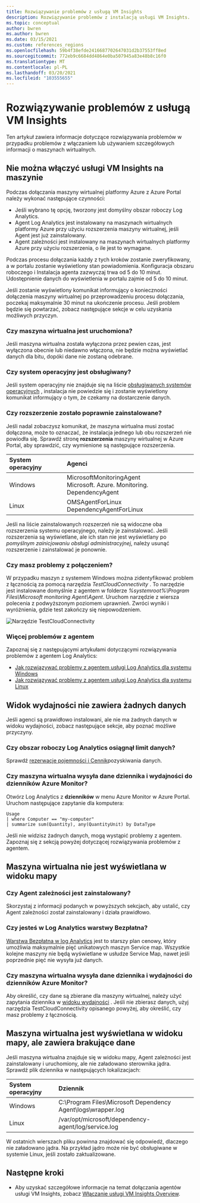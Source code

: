 ```yaml
---
title: Rozwiązywanie problemów z usługą VM Insights
description: Rozwiązywanie problemów z instalacją usługi VM Insights.
ms.topic: conceptual
author: bwren
ms.author: bwren
ms.date: 03/15/2021
ms.custom: references_regions
ms.openlocfilehash: 59b4f38efde2416687702647031d2b37553ff8ed
ms.sourcegitcommit: 772eb9c6684dd4864e0ba507945a83e48b8c16f0
ms.translationtype: MT
ms.contentlocale: pl-PL
ms.lasthandoff: 03/20/2021
ms.locfileid: "103555655"
---
```

# <a name="troubleshoot-vm-insights"></a>Rozwiązywanie problemów z usługą VM Insights
Ten artykuł zawiera informacje dotyczące rozwiązywania problemów w przypadku problemów z włączaniem lub używaniem szczegółowych informacji o maszynach wirtualnych.

## <a name="cannot-enable-vm-insights-on-a-machine"></a>Nie można włączyć usługi VM Insights na maszynie
Podczas dołączania maszyny wirtualnej platformy Azure z Azure Portal należy wykonać następujące czynności:

- Jeśli wybrano tę opcję, tworzony jest domyślny obszar roboczy Log Analytics.
- Agent Log Analytics jest instalowany na maszynach wirtualnych platformy Azure przy użyciu rozszerzenia maszyny wirtualnej, jeśli Agent jest już zainstalowany.
- Agent zależności jest instalowany na maszynach wirtualnych platformy Azure przy użyciu rozszerzenia, o ile jest to wymagane.
  
Podczas procesu dołączania każdy z tych kroków zostanie zweryfikowany, a w portalu zostanie wyświetlony stan powiadomienia. Konfiguracja obszaru roboczego i Instalacja agenta zazwyczaj trwa od 5 do 10 minut. Udostępnienie danych do wyświetlenia w portalu zajmie od 5 do 10 minut.

Jeśli zostanie wyświetlony komunikat informujący o konieczności dołączenia maszyny wirtualnej po przeprowadzeniu procesu dołączania, poczekaj maksymalnie 30 minut na ukończenie procesu. Jeśli problem będzie się powtarzać, zobacz następujące sekcje w celu uzyskania możliwych przyczyn.

### <a name="is-the-virtual-machine-running"></a>Czy maszyna wirtualna jest uruchomiona?
 Jeśli maszyna wirtualna została wyłączona przez pewien czas, jest wyłączona obecnie lub niedawno włączona, nie będzie można wyświetlać danych dla bitu, dopóki dane nie zostaną odebrane.

### <a name="is-the-operating-system-supported"></a>Czy system operacyjny jest obsługiwany?
Jeśli system operacyjny nie znajduje się na liście [obsługiwanych systemów operacyjnych](vminsights-enable-overview.md#supported-operating-systems) , instalacja nie powiedzie się i zostanie wyświetlony komunikat informujący o tym, że czekamy na dostarczenie danych.

### <a name="did-the-extension-install-properly"></a>Czy rozszerzenie zostało poprawnie zainstalowane?
Jeśli nadal zobaczysz komunikat, że maszyna wirtualna musi zostać dołączona, może to oznaczać, że instalacja jednego lub obu rozszerzeń nie powiodła się. Sprawdź stronę **rozszerzenia** maszyny wirtualnej w Azure Portal, aby sprawdzić, czy wymienione są następujące rozszerzenia.

| System operacyjny | Agenci | 
|:---|:---|
| Windows | MicrosoftMonitoringAgent<br>Microsoft. Azure. Monitoring. DependencyAgent |
| Linux | OMSAgentForLinux<br>DependencyAgentForLinux |

Jeśli na liście zainstalowanych rozszerzeń nie są widoczne oba rozszerzenia systemu operacyjnego, należy je zainstalować. Jeśli rozszerzenia są wyświetlane, ale ich stan nie jest wyświetlany po *pomyślnym zainicjowaniu obsługi administracyjnej*, należy usunąć rozszerzenie i zainstalować je ponownie.

### <a name="do-you-have-connectivity-issues"></a>Czy masz problemy z połączeniem?
W przypadku maszyn z systemem Windows można zidentyfikować problem z łącznością za pomocą narzędzia  *TestCloudConnectivity* . To narzędzie jest instalowane domyślnie z agentem w folderze *%systemroot%\Program Files\Microsoft monitoring Agent\Agent*. Uruchom narzędzie z wiersza polecenia z podwyższonym poziomem uprawnień. Zwróci wyniki i wyróżnienia, gdzie test zakończy się niepowodzeniem. 

![Narzędzie TestCloudConnectivity](media/vminsights-troubleshoot/test-cloud-connectivity.png)

### <a name="more-agent-troubleshooting"></a>Więcej problemów z agentem

Zapoznaj się z następującymi artykułami dotyczącymi rozwiązywania problemów z agentem Log Analytics:

- [Jak rozwiązywać problemy z agentem usługi Log Analytics dla systemu Windows](../agents/agent-windows-troubleshoot.md)
- [Jak rozwiązywać problemy z agentem usługi Log Analytics dla systemu Linux](../agents/agent-linux-troubleshoot.md)

## <a name="performance-view-has-no-data"></a>Widok wydajności nie zawiera żadnych danych
Jeśli agenci są prawidłowo instalowani, ale nie ma żadnych danych w widoku wydajności, zobacz następujące sekcje, aby poznać możliwe przyczyny.

### <a name="has-your-log-analytics-workspace-reached-its-data-limit"></a>Czy obszar roboczy Log Analytics osiągnął limit danych?
Sprawdź [rezerwacje pojemności i Cennik](https://azure.microsoft.com/pricing/details/monitor/)pozyskiwania danych.

### <a name="is-your-virtual-machine-sending-log-and-performance-data-to-azure-monitor-logs"></a>Czy maszyna wirtualna wysyła dane dziennika i wydajności do dzienników Azure Monitor?

Otwórz Log Analytics z **dzienników** w menu Azure Monitor w Azure Portal. Uruchom następujące zapytanie dla komputera:

```kuso
Usage 
| where Computer == "my-computer" 
| summarize sum(Quantity), any(QuantityUnit) by DataType
```

Jeśli nie widzisz żadnych danych, mogą wystąpić problemy z agentem. Zapoznaj się z sekcją powyżej dotyczącej rozwiązywania problemów z agentem.

## <a name="virtual-machine-doesnt-appear-in-map-view"></a>Maszyna wirtualna nie jest wyświetlana w widoku mapy

### <a name="is-the-dependency-agent-installed"></a>Czy Agent zależności jest zainstalowany?
 Skorzystaj z informacji podanych w powyższych sekcjach, aby ustalić, czy Agent zależności został zainstalowany i działa prawidłowo.

### <a name="are-you-on-the-log-analytics-free-tier"></a>Czy jesteś w Log Analytics warstwy Bezpłatna?
[Warstwa Bezpłatna w log Analytics](https://azure.microsoft.com/pricing/details/monitor/) jest to starszy plan cenowy, który umożliwia maksymalnie pięć unikatowych maszyn Service map. Wszystkie kolejne maszyny nie będą wyświetlane w usłudze Service Map, nawet jeśli poprzednie pięć nie wysyła już danych.

### <a name="is-your-virtual-machine-sending-log-and-performance-data-to-azure-monitor-logs"></a>Czy maszyna wirtualna wysyła dane dziennika i wydajności do dzienników Azure Monitor?
Aby określić, czy dane są zbierane dla maszyny wirtualnej, należy użyć zapytania dziennika w [widoku wydajności](#performance-view-has-no-data) . Jeśli nie zbierasz danych, użyj narzędzia TestCloudConnectivity opisanego powyżej, aby określić, czy masz problemy z łącznością.


## <a name="virtual-machine-appears-in-map-view-but-has-missing-data"></a>Maszyna wirtualna jest wyświetlana w widoku mapy, ale zawiera brakujące dane
Jeśli maszyna wirtualna znajduje się w widoku mapy, Agent zależności jest zainstalowany i uruchomiony, ale nie załadowano sterownika jądra. Sprawdź plik dziennika w następujących lokalizacjach:

| System operacyjny | Dziennik | 
|:---|:---|
| Windows | C:\Program Files\Microsoft Dependency Agent\logs\wrapper.log |
| Linux | /var/opt/microsoft/dependency-agent/log/service.log |

W ostatnich wierszach pliku powinna znajdować się odpowiedź, dlaczego nie załadowano jądra. Na przykład jądro może nie być obsługiwane w systemie Linux, jeśli zostało zaktualizowane.
## <a name="next-steps"></a>Następne kroki

- Aby uzyskać szczegółowe informacje na temat dołączania agentów usługi VM Insights, zobacz [Włączanie usługi VM Insights Overview](vminsights-enable-overview.md).
